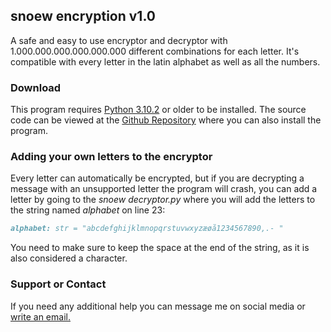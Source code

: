 ## snoew encryption v1.0
A safe and easy to use encryptor and decryptor with 1.000.000.000.000.000.000 different combinations for each letter.
It's compatible with every letter in the latin alphabet as well as all the numbers.


### Download
This program requires [Python 3.10.2](https://www.python.org/downloads/) or older to be installed. The source code can be viewed at the [Github Repository](https://github.com/csnoew/snoew-encryption/) where you can also install the program.


### Adding your own letters to the encryptor
Every letter can automatically be encrypted, but if you are decrypting a message with an unsupported letter the program will crash, you can add a letter by going to the *snoew decryptor.py* where you will add the letters to the string named *alphabet* on line 23:
```markdown
alphabet: str = "abcdefghijklmnopqrstuvwxyzæøå1234567890,.- "
```
You need to make sure to keep the space at the end of the string, as it is also considered a character.


### Support or Contact
If you need any additional help you can message me on social media or [write an email.](mailto:mathiaslaprivat@gmail.com)
